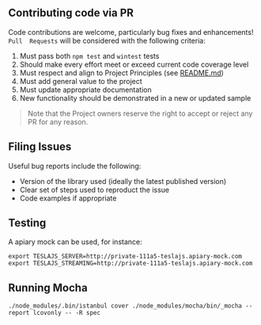 ## Contributing code via PR

Code contributions are welcome, particularly bug fixes and enhancements!  `Pull 
Requests` will be considered with the following criteria:

1. Must pass both `npm test` and `wintest` tests
2. Should make every effort meet or exceed current code coverage level
3. Must respect and align to Project Principles (see [README.md](https://github.com/mseminatore/TeslaJS/blob/master/README.md))
4. Must add general value to the project
5. Must update appropriate documentation
6. New functionality should be demonstrated in a new or updated sample

> Note that the Project owners reserve the right to accept or reject any PR
> for any reason.

## Filing Issues

Useful bug reports include the following:

* Version of the library used (ideally the latest published version)
* Clear set of steps used to reproduct the issue
* Code examples if appropriate

## Testing
A apiary mock can be used, for instance:

```
export TESLAJS_SERVER=http://private-111a5-teslajs.apiary-mock.com
export TESLAJS_STREAMING=http://private-111a5-teslajs.apiary-mock.com
```

## Running Mocha
`./node_modules/.bin/istanbul cover ./node_modules/mocha/bin/_mocha --report lcovonly -- -R spec`
